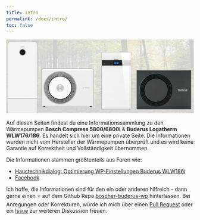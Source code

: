```yaml
---
title: Intro
permalink: /docs/intro/
toc: false
---
```


![Bosch Compress 5800/6800i & Buderus Logatherm WLW176/186](/assets/images/Banner.png)

Auf diesen Seiten findest du eine Informationssammlung zu den Wärmepumpen **Bosch Compress 5800/6800i** & **Buderus Logatherm WLW176/186**.
Es handelt sich hier um eine private Seite.
Die Informationen wurden nicht vom Hersteller der Wärmepumpen überprüft und es wird keine Garantie auf Korrektheit und Vollständigkeit übernommen.

Die Informationen stammen größtenteils aus Foren wie:

- [Haustechnikdialog: Optimierung WP-Einstellungen Buderus WLW186i](https://www.haustechnikdialog.de/Forum/t/270919/Optimierung-WP-Einstellungen-Buderus-WLW186i)
- [Facebook](https://www.facebook.com/groups/392520056537438)

Ich hoffe, die Informationen sind für den ein oder anderen hilfreich - dann gerne einen ⭐ auf dem Github Repo [boscher-buderus-wp](https://github.com/bosch-buderus-wp/bosch-buderus-wp.github.io) hinterlassen.
Bei Anregungen oder Korrekturen, würde ich mich über einen [Pull Request](https://github.com/bosch-buderus-wp/bosch-buderus-wp.github.io/pulls) oder ein [Issue](https://github.com/bosch-buderus-wp/bosch-buderus-wp.github.io/issues) zur weiteren Diskussion freuen.
